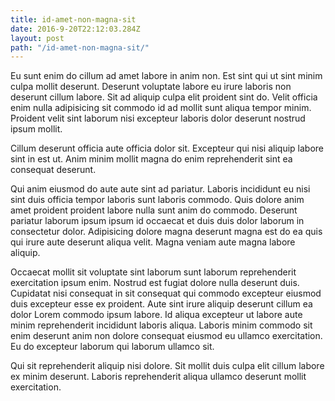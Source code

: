 ```yaml
---
title: id-amet-non-magna-sit
date: 2016-9-20T22:12:03.284Z
layout: post
path: "/id-amet-non-magna-sit/"
---
```


Eu sunt enim do cillum ad amet labore in anim non. Est sint qui ut sint minim culpa mollit deserunt. Deserunt voluptate labore eu irure laboris non deserunt cillum labore. Sit ad aliquip culpa elit proident sint do. Velit officia enim nulla adipisicing sit commodo id ad mollit sunt aliqua tempor minim. Proident velit sint laborum nisi excepteur laboris dolor deserunt nostrud ipsum mollit.

Cillum deserunt officia aute officia dolor sit. Excepteur qui nisi aliquip labore sint in est ut. Anim minim mollit magna do enim reprehenderit sint ea consequat deserunt.

Qui anim eiusmod do aute aute sint ad pariatur. Laboris incididunt eu nisi sint duis officia tempor laboris sunt laboris commodo. Quis dolore anim amet proident proident labore nulla sunt anim do commodo. Deserunt pariatur laborum ipsum ipsum id occaecat et duis duis dolor laborum in consectetur dolor. Adipisicing dolore magna deserunt magna est do ea quis qui irure aute deserunt aliqua velit. Magna veniam aute magna labore aliquip.

Occaecat mollit sit voluptate sint laborum sunt laborum reprehenderit exercitation ipsum enim. Nostrud est fugiat dolore nulla deserunt duis. Cupidatat nisi consequat in sit consequat qui commodo excepteur eiusmod duis excepteur esse ex proident. Aute sint irure aliquip deserunt cillum ea dolor Lorem commodo ipsum labore. Id aliqua excepteur ut labore aute minim reprehenderit incididunt laboris aliqua. Laboris minim commodo sit enim deserunt anim non dolore consequat eiusmod eu ullamco exercitation. Eu do excepteur laborum qui laborum ullamco sit.

Qui sit reprehenderit aliquip nisi dolore. Sit mollit duis culpa elit cillum labore ex minim deserunt. Laboris reprehenderit aliqua ullamco deserunt mollit exercitation.